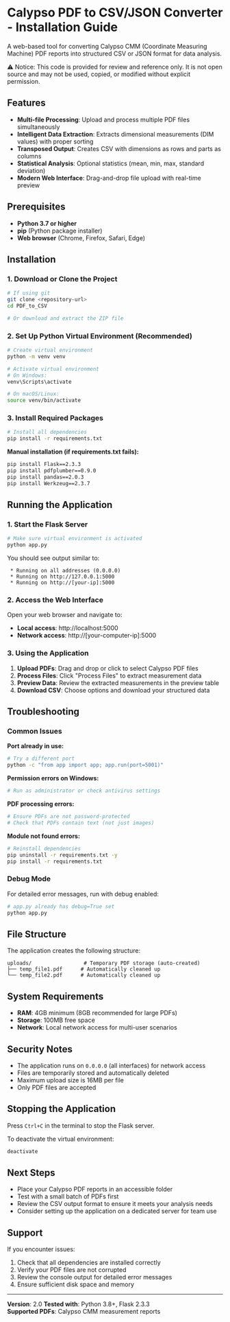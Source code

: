 # Calypso PDF to CSV/JSON Converter - Installation Guide

A web-based tool for converting Calypso CMM (Coordinate Measuring Machine) PDF reports into structured CSV or JSON format for data analysis.

⚠️ Notice: This code is provided for review and reference only. It is not open source and may not be used, copied, or modified without explicit permission.

## Features

- **Multi-file Processing**: Upload and process multiple PDF files simultaneously
- **Intelligent Data Extraction**: Extracts dimensional measurements (DIM values) with proper sorting
- **Transposed Output**: Creates CSV with dimensions as rows and parts as columns
- **Statistical Analysis**: Optional statistics (mean, min, max, standard deviation)
- **Modern Web Interface**: Drag-and-drop file upload with real-time preview

## Prerequisites

- **Python 3.7 or higher**
- **pip** (Python package installer)
- **Web browser** (Chrome, Firefox, Safari, Edge)

## Installation

### 1. Download or Clone the Project

```bash
# If using git
git clone <repository-url>
cd PDF_to_CSV

# Or download and extract the ZIP file
```

### 2. Set Up Python Virtual Environment (Recommended)

```bash
# Create virtual environment
python -m venv venv

# Activate virtual environment
# On Windows:
venv\Scripts\activate

# On macOS/Linux:
source venv/bin/activate
```

### 3. Install Required Packages

```bash
# Install all dependencies
pip install -r requirements.txt
```

**Manual installation (if requirements.txt fails):**
```bash
pip install Flask==2.3.3
pip install pdfplumber==0.9.0
pip install pandas==2.0.3
pip install Werkzeug==2.3.7
```

## Running the Application

### 1. Start the Flask Server

```bash
# Make sure virtual environment is activated
python app.py
```

You should see output similar to:
```
 * Running on all addresses (0.0.0.0)
 * Running on http://127.0.0.1:5000
 * Running on http://[your-ip]:5000
```

### 2. Access the Web Interface

Open your web browser and navigate to:
- **Local access**: http://localhost:5000
- **Network access**: http://[your-computer-ip]:5000

### 3. Using the Application

1. **Upload PDFs**: Drag and drop or click to select Calypso PDF files
2. **Process Files**: Click "Process Files" to extract measurement data
3. **Preview Data**: Review the extracted measurements in the preview table
4. **Download CSV**: Choose options and download your structured data

## Troubleshooting

### Common Issues

**Port already in use:**
```bash
# Try a different port
python -c "from app import app; app.run(port=5001)"
```

**Permission errors on Windows:**
```bash
# Run as administrator or check antivirus settings
```

**PDF processing errors:**
```bash
# Ensure PDFs are not password-protected
# Check that PDFs contain text (not just images)
```

**Module not found errors:**
```bash
# Reinstall dependencies
pip uninstall -r requirements.txt -y
pip install -r requirements.txt
```

### Debug Mode

For detailed error messages, run with debug enabled:
```bash
# app.py already has debug=True set
python app.py
```

## File Structure

The application creates the following structure:
```
uploads/                 # Temporary PDF storage (auto-created)
├── temp_file1.pdf      # Automatically cleaned up
└── temp_file2.pdf      # Automatically cleaned up
```

## System Requirements

- **RAM**: 4GB minimum (8GB recommended for large PDFs)
- **Storage**: 100MB free space
- **Network**: Local network access for multi-user scenarios

## Security Notes

- The application runs on `0.0.0.0` (all interfaces) for network access
- Files are temporarily stored and automatically deleted
- Maximum upload size is 16MB per file
- Only PDF files are accepted

## Stopping the Application

Press `Ctrl+C` in the terminal to stop the Flask server.

To deactivate the virtual environment:
```bash
deactivate
```

## Next Steps

- Place your Calypso PDF reports in an accessible folder
- Test with a small batch of PDFs first
- Review the CSV output format to ensure it meets your analysis needs
- Consider setting up the application on a dedicated server for team use

## Support

If you encounter issues:
1. Check that all dependencies are installed correctly
2. Verify your PDF files are not corrupted
3. Review the console output for detailed error messages
4. Ensure sufficient disk space and memory

---

**Version**: 2.0 
**Tested with**: Python 3.8+, Flask 2.3.3  
**Supported PDFs**: Calypso CMM measurement reports